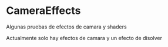 # CameraEffects
Algunas pruebas de efectos de camara y shaders

Actualmente solo hay efectos de camara y un efecto de disolver